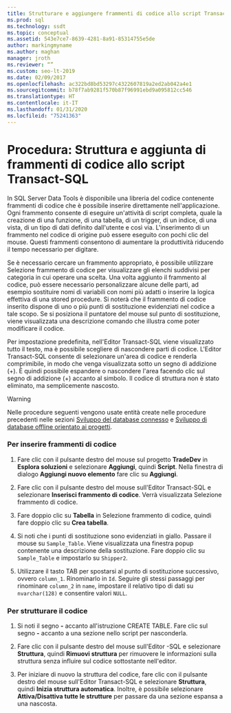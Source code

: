 ```yaml
---
title: Strutturare e aggiungere frammenti di codice allo script Transact-SQL
ms.prod: sql
ms.technology: ssdt
ms.topic: conceptual
ms.assetid: 543e7ce7-8639-4281-8a91-85314755e5de
author: markingmyname
ms.author: maghan
manager: jroth
ms.reviewer: “”
ms.custom: seo-lt-2019
ms.date: 02/09/2017
ms.openlocfilehash: ac322bd8bd53297c4322607819a2ed2ab042a4e1
ms.sourcegitcommit: b78f7ab9281f570b87f96991ebd9a095812cc546
ms.translationtype: HT
ms.contentlocale: it-IT
ms.lasthandoff: 01/31/2020
ms.locfileid: "75241363"
---
```

# <a name="how-to-outline-and-add-snippets-to-transact-sql-script"></a>Procedura: Struttura e aggiunta di frammenti di codice allo script Transact-SQL

In SQL Server Data Tools è disponibile una libreria del codice contenente frammenti di codice che è possibile inserire direttamente nell'applicazione. Ogni frammento consente di eseguire un'attività di script completa, quale la creazione di una funzione, di una tabella, di un trigger, di un indice, di una vista, di un tipo di dati definito dall'utente e così via. L'inserimento di un frammento nel codice di origine può essere eseguito con pochi clic del mouse. Questi frammenti consentono di aumentare la produttività riducendo il tempo necessario per digitare.  
  
Se è necessario cercare un frammento appropriato, è possibile utilizzare Selezione frammento di codice per visualizzare gli elenchi suddivisi per categoria in cui operare una scelta. Una volta aggiunto il frammento al codice, può essere necessario personalizzare alcune delle parti, ad esempio sostituire nomi di variabili con nomi più adatti o inserire la logica effettiva di una stored procedure. Si noterà che il frammento di codice inserito dispone di uno o più punti di sostituzione evidenziati nel codice a tale scopo. Se si posiziona il puntatore del mouse sul punto di sostituzione, viene visualizzata una descrizione comando che illustra come poter modificare il codice.  
  
Per impostazione predefinita, nell'Editor Transact\-SQL viene visualizzato tutto il testo, ma è possibile scegliere di nascondere parti di codice. L'Editor Transact\-SQL consente di selezionare un'area di codice e renderla comprimibile, in modo che venga visualizzata sotto un segno di addizione (+). È quindi possibile espandere o nascondere l'area facendo clic sul segno di addizione (+) accanto al simbolo. Il codice di struttura non è stato eliminato, ma semplicemente nascosto.  
  
> [!WARNING]  
> Nelle procedure seguenti vengono usate entità create nelle procedure precedenti nelle sezioni [Sviluppo del database connesso](../ssdt/connected-database-development.md) e [Sviluppo di database offline orientato ai progetti](../ssdt/project-oriented-offline-database-development.md).  
  
### <a name="to-insert-snippets"></a>Per inserire frammenti di codice  
  
1.  Fare clic con il pulsante destro del mouse sul progetto **TradeDev** in **Esplora soluzioni** e selezionare **Aggiungi**, quindi **Script**. Nella finestra di dialogo **Aggiungi nuovo elemento** fare clic su **Aggiungi**.  
  
2.  Fare clic con il pulsante destro del mouse sull'Editor Transact\-SQL e selezionare **Inserisci frammento di codice**. Verrà visualizzata Selezione frammento di codice.  
  
3.  Fare doppio clic su **Tabella** in Selezione frammento di codice, quindi fare doppio clic su **Crea tabella**.  
  
4.  Si noti che i punti di sostituzione sono evidenziati in giallo. Passare il mouse su `Sample_Table`. Viene visualizzata una finestra popup contenente una descrizione della sostituzione. Fare doppio clic su `Sample_Table` e impostarlo su `Shipper2`.  
  
5.  Utilizzare il tasto TAB per spostarsi al punto di sostituzione successivo, ovvero `column_1`. Rinominarlo in `Id`. Seguire gli stessi passaggi per rinominare `column_2` in `name`, impostare il relativo tipo di dati su `nvarchar(128)` e consentire valori `NULL`.  
  
### <a name="to-outline-code"></a>Per strutturare il codice  
  
1.  Si noti il segno **-** accanto all'istruzione CREATE TABLE. Fare clic sul segno **-** accanto a una sezione nello script per nasconderla.  
  
2.  Fare clic con il pulsante destro del mouse sull'Editor \-SQL e selezionare **Struttura**, quindi **Rimuovi struttura** per rimuovere le informazioni sulla struttura senza influire sul codice sottostante nell'editor.  
  
3.  Per iniziare di nuovo la struttura del codice, fare clic con il pulsante destro del mouse sull'Editor Transact\-SQL e selezionare **Struttura**, quindi **Inizia struttura automatica**. Inoltre, è possibile selezionare **Attiva/Disattiva tutte le strutture** per passare da una sezione espansa a una nascosta.  
  
